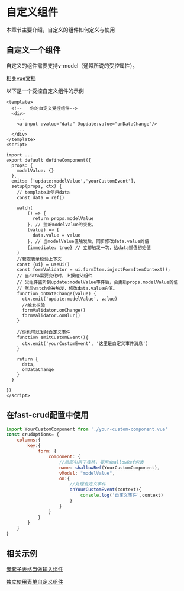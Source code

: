 # 自定义组件

本章节主要介绍，自定义的组件如何定义与使用

## 自定义一个组件

自定义的组件需要支持v-model（通常所说的受控属性）。

[相关vue文档](https://v3.cn.vuejs.org/guide/component-custom-events.html#v-model-参数)


以下是一个受控自定义组件的示例

```vue
<template>
  <!--   你的自定义受控组件-->
  <div>
    ...
    <a-input :value="data" @update:value="onDataChange"/>
    ...
  </div>
</template>
<script>

import ...
export default defineComponent({
  props: {
    modelValue: {}
  },
  emits: ['update:modelValue','yourCustomEvent'],
  setup(props, ctx) {
    // template上使用data
    const data = ref()

    watch(
        () => {
          return props.modelValue
        }, // 监听modelValue的变化，
        (value) => {
          data.value = value
        }, // 当modelValue值触发后，同步修改data.value的值
        {immediate: true} // 立即触发一次，给data赋值初始值
    )
    //获取表单校验上下文
    const {ui} = useUi()
    const formValidator = ui.formItem.injectFormItemContext();
    // 当data需要变化时，上报给父组件
    // 父组件监听到update:modelValue事件后，会更新props.modelValue的值
    // 然后watch会被触发，修改data.value的值。
    function onDataChange(value) {
      ctx.emit('update:modelValue', value)
      //触发校验
      formValidator.onChange()
      formValidator.onBlur()
    }
    
    //你也可以发射自定义事件
    function emitCustomEvent(){
      ctx.emit('yourCustomEvent', '这里是自定义事件消息')
    }

    return {
      data,
      onDataChange
    }
  }

})
</script>
```

## 在fast-crud配置中使用

```js
import YourCustomComponent from './your-custom-component.vue'
const crudOptions= {
    columns:{
        key:{
            form: {
                component: {
                    //局部引用子表格，要用shallowRef包裹
                    name: shallowRef(YourCustomComponent),
                    vModel: "modelValue",
                    on:{
                        //处理自定义事件
                        onYourCustomEvent(context){
                            console.log('自定义事件',context)
                        }
                    }
                }
            }
        }
    }
}
```


## 相关示例

[嵌套子表格当做输入组件](http://fast-crud.docmirror.cn/antdv/#/crud/advanced/nest)


[独立使用表单自定义组件](http://fast-crud.docmirror.cn/antdv/#/crud/feature/local-v-model)

